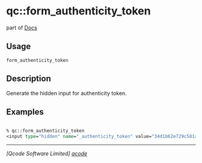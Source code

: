 qc::form_authenticity_token
===============

part of [Docs](../index.md)

Usage
-----
`form_authenticity_token`

Description
-----------
Generate the hidden input for authenticity token.

Examples
--------
```tcl

% qc::form_authenticity_token
<input type="hidden" name="_authenticity_token" value="34d1b62e729c581a6e239e6b3da73b200c996329"/>

```

----------------------------------
*[Qcode Software Limited] [qcode]*

[qcode]: http://www.qcode.co.uk "Qcode Software"
